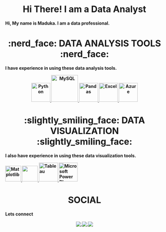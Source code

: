 <div align="center"> <h1 align="center"> Hi There! I am a Data Analyst </h1> </div>
<b>Hi, My name is Maduka. I am a data professional.<b>
<p></p>
<div align="center"> <h1 align="center"> :nerd_face: DATA ANALYSIS TOOLS :nerd_face: </h1> 
</div>
<b>I have experience in using these data analysis tools.<b>
<p align="center">
<a href="#"> <img src="https://www.python.org/static/community_logos/python-logo.png" 
alt="Python" height="60"/> </a>
<a href="#" target="_blank"> <img src="https://www.mysql.com/common/logos/logo-mysql�170x115.png" alt="MySQL" height="85"/> </a>
<a href="#" target="_blank"> <img 
src="https://upload.wikimedia.org/wikipedia/commons/thumb/e/ed/Pandas_logo.svg/2560px�Pandas_logo.svg.png" alt="Pandas" height="60"/> </a>
<a href="#" target="_blank"> <img 
src="https://upload.wikimedia.org/wikipedia/commons/thumb/3/34/Microsoft_Office_Excel_%2820
19%E2%80%93present%29.svg/512px�Microsoft_Office_Excel_%282019%E2%80%93present%29.svg.png" alt="Excel" height="60"/> </a>
<a href="#" target="_blank"> <img 
src="https://upload.wikimedia.org/wikipedia/commons/thumb/a/a8/Microsoft_Azure_Logo.svg/187
px-Microsoft_Azure_Logo.svg.png" alt="Azure" height="60"/> </a>
</p>
<div align="center"> <h1 align="center"> :slightly_smiling_face: DATA VISUALIZATION
:slightly_smiling_face: </h1> </div>
<b>I also have experience in using these data visualization tools.<b>
<p align="center">

<a href="#" target="_blank"> <img 
src="https://matplotlib.org/stable/_images/sphx_glr_logos2_003.png" alt="Matplotlib" 
height="50"/> </a>
<a href="#" target="_blank"> <img src="https://seaborn.pydata.org/_static/logo-wide-lightbg.svg" 
height="50"/> </a>
<a href="#" target="_blank"> <img 
src="https://upload.wikimedia.org/wikipedia/en/thumb/0/06/Tableau_logo.svg/1920px�Tableau_logo.svg.png" alt="Tableau" height="60"/> </a>
<a href="#" target="_blank"> <img src="https://insightsoftware.com/wp�content/uploads/2018/03/blog-microsoft-power-bi-solid-color.jpg" alt="Microsoft Power BI" 
height="60"/> </a>
</p>
<div align="center"> <h1 align="center"> SOCIAL </h1> </div>
<b>Lets connect</b>
<p align="center">
<a href="https://www.linkedin.com/in/user-name/ " >
 <img align="center" src="https://img.shields.io/badge/linkedin-%230077B5.svg?&style=for-the�badge&logo=linkedin&logoColor=white" />
</a>
<a href="tableau public profile url">
 <img align="center" src="https://img.shields.io/badge/-Tableau-1e376b?style=for-the�badge&logo=tableau&logoColor=white" />
</a>
<a href="mailto: "> 
 <img align="center" src="https://img.shields.io/badge/gmail-f1f2f6.svg?&style=for-the�badge&logo=gmail&logoColor=red" />
</a>
</p>
